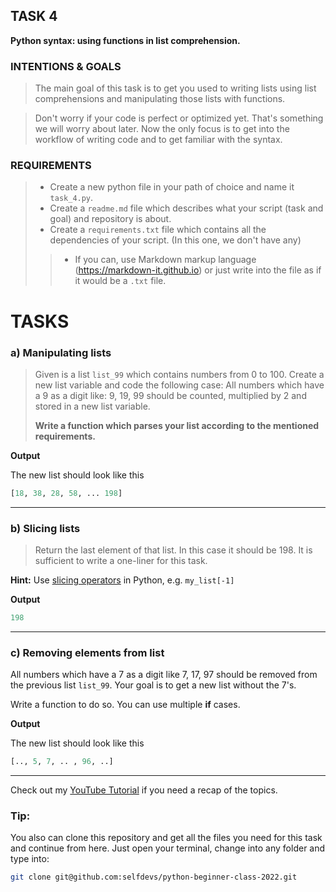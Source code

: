 ## **__TASK 4__**
**Python syntax: using functions in list comprehension.**

### **INTENTIONS & GOALS**
> The main goal of this task is to get you used to writing lists using list comprehensions and
> manipulating those lists with functions.

> Don't worry if your code is perfect or optimized yet. That's something we will worry about later. Now the only focus
> is to get into the workflow of writing code and to get familiar with the syntax.

### **REQUIREMENTS**
> - Create a new python file in your path of choice and name it `task_4.py`.
> - Create a `readme.md` file which describes what your script (task and goal) and repository is about. 
> - Create a `requirements.txt` file which contains all the dependencies of your script. (In this one, we don't have any)
>> - If you can, use Markdown markup language (https://markdown-it.github.io) or just write into the
> file as if it would be a `.txt` file. 

# **TASKS**
### a) Manipulating lists
>Given is a list `list_99` which contains numbers from 0 to 100.
Create a new list variable and code the following case: 
> All numbers which have a 9 as a digit like: 9, 19, 99 should be
counted, multiplied by 2 and stored in a new list variable.
>
>**Write a function which parses your list according to the mentioned requirements.**

**Output**

The new list should look like this
```python 
[18, 38, 28, 58, ... 198]
```
-----
### b) Slicing lists
> Return the last element of that list. In this case it should be 198. It is sufficient to write
> a one-liner for this task.

**Hint:** Use [slicing operators](https://www.w3schools.com/python/ref_func_slice.asp)
in Python, e.g. `my_list[-1]`

**Output**

```python 
198 
```
---
### c) Removing elements from list
All numbers which have a 7 as a digit like 7, 17, 97 should be removed from the previous list `list_99`. Your goal is to get a new list without the 7's.

Write a function to do so. You can use multiple **if** cases.

**Output**

The new list should look like this
```python
[.., 5, 7, .. , 96, ..]
```

---
Check out my [YouTube Tutorial](https://www.youtube.com/watch?v=_vc76aXm5Tg&list=PLnylL1gKkCV4ai5aDKH1GoOhtjDh7pWXf&index=4) if you need a recap of the topics.
### Tip:
You also can clone this repository and get all the files you need for this task and continue from here.
Just open your terminal, change into any folder and type into:
```bash
git clone git@github.com:selfdevs/python-beginner-class-2022.git
```